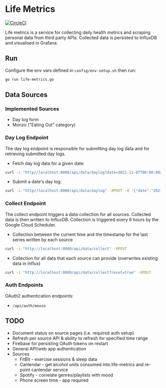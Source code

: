 # Life Metrics

[![CircleCI](https://circleci.com/gh/jemgunay/life-metrics/tree/master.svg?style=svg)](https://circleci.com/gh/jemgunay/life-metrics/tree/master)

Life metrics is a service for collecting daily health metrics and scraping personal data from third party APIs. Collected data is persisted to InfluxDB and visualised in Grafana.  

## Run

Configure the env vars defined in `config/env-setup.sh` then run:

```bash
go run life-metrics.go
```

## Data Sources

### Implemented Sources

* Day log form
* Monzo ("Eating Out" category)

### Day Log Endpoint

The day log endpoint is responsible for submitting day log data and for retrieving submitted day logs.

* Fetch day log data for a given date:
```bash
curl -i "http//localhost:8080/api/data/daylog?date=2021-11-07T00:00:00Z" -XGET
```

* Submit a date's day log:
```bash
curl -i "http//localhost:8080/api/data/daylog" -XPOST -d '{"date":"2021-11-07T00:00:00Z","notes":"","metrics":{"general_mood":7,"diet_quality":3,"water_intake":4,"caffeine_intake":0,"exercise":false,"meditation":false}}'
```

### Collect Endpoint

The collect endpoint triggers a data collection for all sources. Collected data is then written to InfluxDB. Collection is triggered every 6 hours by the Google Cloud Scheduler.  

* Collection between the current time and the timestamp for the last series written by each source   
```bash
curl -i "http://localhost:8080/api/data/collect" -XPOST
```

* Collection for all data that each source can provide (overwrites existing data in Influx)
```bash
curl -i "http://localhost:8080/api/data/collect?reset=true" -XPOST
```

### Auth Endpoints

OAuth2 authentication endpoints:

* `/api/auth/monzo`

## TODO

* Document status on source pages (i.e. required auth setup)
* Refresh per source API & ability to refresh for specified time range
* Firebase for persisting OAuth tokens on restart
* General API/web app authentication
* Sources
  * FitBit - exercise sessions & sleep data 
  * Canlendar - get alcohol units consumed into life-metrics and re-point canlendar service
  * Spotify - correlate genres/playlists with mood
  * Phone screen time - app required